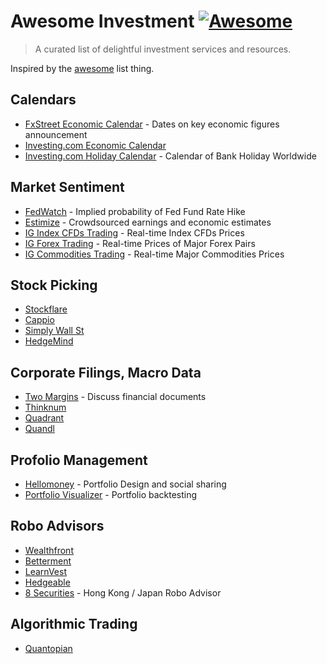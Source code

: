 # Awesome Investment [![Awesome](https://cdn.rawgit.com/sindresorhus/awesome/d7305f38d29fed78fa85652e3a63e154dd8e8829/media/badge.svg)](https://github.com/sindresorhus/awesome)

> A curated list of delightful investment services and resources.

Inspired by the [awesome](https://github.com/sindresorhus/awesome) list thing.

## Calendars

- [FxStreet Economic Calendar](http://www.fxstreet.com/economic-calendar/) - Dates on key economic figures announcement
- [Investing.com Economic Calendar](http://www.investing.com/economic-calendar/)
- [Investing.com Holiday Calendar](http://www.investing.com/holiday-calendar/) - Calendar of Bank Holiday Worldwide

## Market Sentiment

- [FedWatch](http://www.cmegroup.com/trading/interest-rates/fed-funds.html) - Implied probability of Fed Fund Rate Hike
- [Estimize](https://www.estimize.com/) - Crowdsourced earnings and economic estimates
- [IG Index CFDs Trading](http://www.ig.com/au/indices-trading) - Real-time Index CFDs Prices
- [IG Forex Trading](http://www.ig.com/au/forex-trading) - Real-time Prices of Major Forex Pairs
- [IG Commodities Trading](http://www.ig.com/au/commodities-trading) - Real-time Major Commodities Prices

## Stock Picking

- [Stockflare](https://stockflare.com)
- [Cappio](http://www.capp.io/)
- [Simply Wall St](https://simplywall.st/snowflake/grid)
- [HedgeMind](http://hedgemind.com/)

## Corporate Filings, Macro Data

- [Two Margins](https://www.twomargins.com/) - Discuss financial documents
- [Thinknum](https://www.thinknum.com/)
- [Quadrant](https://www.quadrant.io/)
- [Quandl](https://www.quandl.com/)

## Profolio Management

- [Hellomoney](http://hellomoney.co/) - Portfolio Design and social sharing
- [Portfolio Visualizer](https://www.portfoliovisualizer.com/) - Portfolio backtesting

## Robo Advisors

- [Wealthfront](https://www.wealthfront.com/)
- [Betterment](https://www.betterment.com/)
- [LearnVest](https://www.learnvest.com/)
- [Hedgeable](http://www.hedgeable.com/)
- [8 Securities](https://www.8securities.com/) - Hong Kong / Japan Robo Advisor

## Algorithmic Trading

- [Quantopian](https://www.quantopian.com/)
